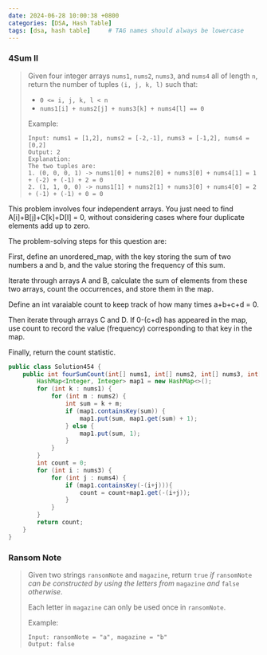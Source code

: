```yaml
---
date: 2024-06-28 10:00:38 +0800
categories: [DSA, Hash Table]
tags: [dsa, hash table]     # TAG names should always be lowercase
---
```


### 4Sum II

> Given four integer arrays `nums1`, `nums2`, `nums3`, and `nums4` all of length `n`, return the number of tuples `(i, j, k, l)` such that:
>
> - `0 <= i, j, k, l < n`
> - `nums1[i] + nums2[j] + nums3[k] + nums4[l] == 0`
>
> Example:
>
> ```
> Input: nums1 = [1,2], nums2 = [-2,-1], nums3 = [-1,2], nums4 = [0,2]
> Output: 2
> Explanation:
> The two tuples are:
> 1. (0, 0, 0, 1) -> nums1[0] + nums2[0] + nums3[0] + nums4[1] = 1 + (-2) + (-1) + 2 = 0
> 2. (1, 1, 0, 0) -> nums1[1] + nums2[1] + nums3[0] + nums4[0] = 2 + (-1) + (-1) + 0 = 0
> ```

This problem involves four independent arrays. You just need to find A[i]+B[j]+C[k]+D[I] = 0, without considering cases where four duplicate elements add up to zero.

The problem-solving steps for this question are:

First, define an unordered_map, with the key storing the sum of two numbers a and b, and the value storing the frequency of this sum.

Iterate through arrays A and B, calculate the sum of elements from these two arrays, count the occurrences, and store them in the map.

Define an int varaiable count to keep track of how many times a+b+c+d = 0.

Then iterate through arrays C and D. If 0-(c+d) has appeared in the map, use count to record the value (frequency) corresponding to that key in the map.

Finally, return the count statistic.

```java
public class Solution454 {
    public int fourSumCount(int[] nums1, int[] nums2, int[] nums3, int[] nums4) {
        HashMap<Integer, Integer> map1 = new HashMap<>();
        for (int k : nums1) {
            for (int m : nums2) {
                int sum = k + m;
                if (map1.containsKey(sum)) {
                    map1.put(sum, map1.get(sum) + 1);
                } else {
                    map1.put(sum, 1);
                }
            }
        }
        int count = 0;
        for (int i : nums3) {
            for (int j : nums4) {
                if (map1.containsKey(-(i+j))){
                    count = count+map1.get(-(i+j));
                }
            }
        }
        return count;
    }
}
```

### Ransom Note

> Given two strings `ransomNote` and `magazine`, return `true` *if* `ransomNote` *can be constructed by using the letters from* `magazine` *and* `false` *otherwise*.
>
> Each letter in `magazine` can only be used once in `ransomNote`.
>
> Example:
>
> ```
> Input: ransomNote = "a", magazine = "b"
> Output: false
> ```
